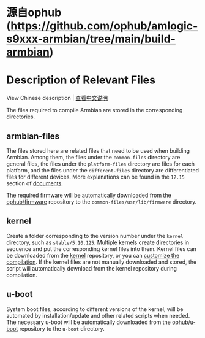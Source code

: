 # 源自ophub (https://github.com/ophub/amlogic-s9xxx-armbian/tree/main/build-armbian)
# Description of Relevant Files

View Chinese description | [查看中文说明](README.cn.md)

The files required to compile Armbian are stored in the corresponding directories.

## armbian-files

The files stored here are related files that need to be used when building Armbian. Among them, the files under the `common-files` directory are general files, the files under the `platform-files` directory are files for each platform, and the files under the `different-files` directory are differentiated files for different devices. More explanations can be found in the `12.15` section of [documents](../documents/).

The required firmware will be automatically downloaded from the [ophub/firmware](https://github.com/ophub/firmware) repository to the `common-files/usr/lib/firmware` directory.

## kernel

Create a folder corresponding to the version number under the `kernel` directory, such as `stable/5.10.125`. Multiple kernels create directories in sequence and put the corresponding kernel files into them. Kernel files can be downloaded from the [kernel](https://github.com/ophub/kernel) repository, or you can [customize the compilation](../compile-kernel). If the kernel files are not manually downloaded and stored, the script will automatically download from the kernel repository during compilation.

## u-boot

System boot files, according to different versions of the kernel, will be automated by installation/update and other related scripts when needed. The necessary u-boot will be automatically downloaded from the [ophub/u-boot](https://github.com/ophub/u-boot) repository to the `u-boot` directory.